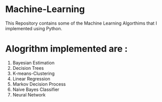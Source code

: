 # Machine-Learning

 This Repository contains some of the Machine Learning Algorthims that I implemented using Python.

# Alogrithm implemented are :
  1. Bayesian Estimation
  2. Decision Trees
  3. K-means-Clustering
  4. Linear Regression
  5. Markov Decision Process
  6. Naive Bayes Classifier
  7. Neural Network
